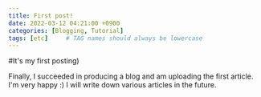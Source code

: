 ```yaml
---
title: First post!
date: 2022-03-12 04:21:00 +0900
categories: [Blogging, Tutorial]
tags: [etc]     # TAG names should always be lowercase
---
```


#It's my first posting)

Finally, I succeeded in producing a blog and am uploading the first article.
I'm very happy :)
I will write down various articles in the future.